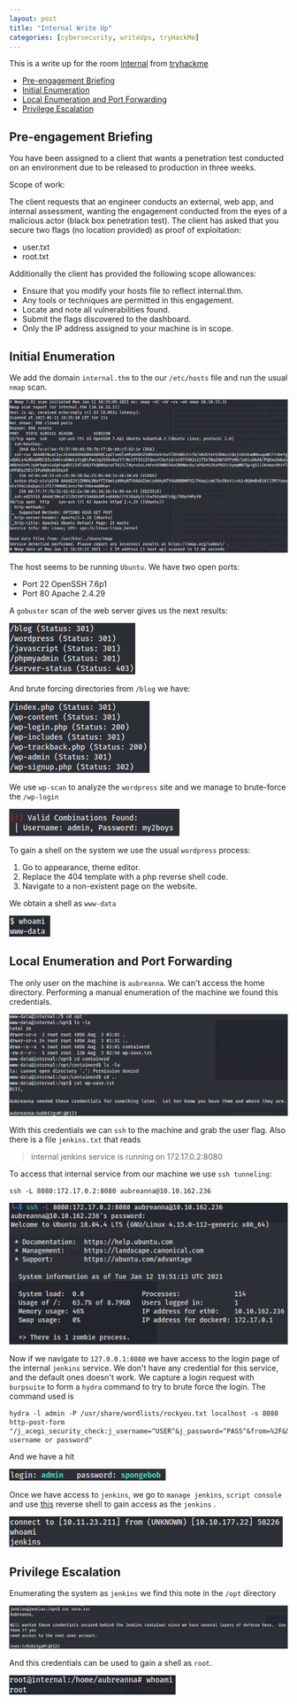 ```yaml
---
layout: post
title: "Internal Write Up"
categories: [cybersecurity, writeUps, tryHackMe]
---
```


This is a write up for the room [Internal](https://tryhackme.com/room/internal) from [tryhackme](https://tryhackme.com)

<!-- MarkdownTOC -->

- [Pre-engagement Briefing](#pre-engagement-briefing)
- [Initial Enumeration](#initial-enumeration)
- [Local Enumeration and Port Forwarding](#local-enumeration-and-port-forwarding)
- [Privilege Escalation](#privilege-escalation)

<!-- /MarkdownTOC -->

## Pre-engagement Briefing

You have been assigned to a client that wants a penetration test conducted on an environment due to be released to production in three weeks.

Scope of work:

The client requests that an engineer conducts an external, web app, and internal assessment, wanting the engagement conducted from the eyes of a malicious actor (black box penetration test). The client has asked that you secure two flags (no location provided) as proof of exploitation:

- user.txt
- root.txt

Additionally the client has provided the following scope allowances:

- Ensure that you modify your hosts file to reflect internal.thm.
- Any tools or techniques are permitted in this engagement.
- Locate and note all vulnerabilities found.
- Submit the flags discovered to the dashboard.
- Only the IP address assigned to your machine is in scope.

## Initial Enumeration

We add the domain `internal.thm` to the our `/etc/hosts` file and run the usual `nmap` scan.

![nmap](https://raw.githubusercontent.com/TTWabbit/ttwabbit.github.io/master/static/img/_posts/internal/int1.png)

The host seems to be running `Ubuntu`. We have two open ports:

- Port 22 OpenSSH 7.6p1
- Port 80 Apache 2.4.29

A `gobuster` scan of the web server gives us the next results:

![gobuster](https://raw.githubusercontent.com/TTWabbit/ttwabbit.github.io/master/static/img/_posts/internal/int2.png)

And brute forcing directories from `/blog` we have:

![go2](https://raw.githubusercontent.com/TTWabbit/ttwabbit.github.io/master/static/img/_posts/internal/int3.png)

We use `wp-scan` to analyze the `wordpress` site and we manage to brute-force the `/wp-login`

![wp credentials](https://raw.githubusercontent.com/TTWabbit/ttwabbit.github.io/master/static/img/_posts/internal/int4.png)

To gain a shell on the system we use the usual `wordpress` process:

1. Go to appearance, theme editor.
2. Replace the 404 template with a php reverse shell code.
3. Navigate to a non-existent page on the website.

We obtain a shell as `www-data`

![shell](https://raw.githubusercontent.com/TTWabbit/ttwabbit.github.io/master/static/img/_posts/internal/int5.png)

## Local Enumeration and Port Forwarding

The only user on the machine is `aubreanna`. We can't access the home directory. Performing a manual enumeration of the machine we found this credentials.

![credentials](https://raw.githubusercontent.com/TTWabbit/ttwabbit.github.io/master/static/img/_posts/internal/int6.png)

With this credentials we can `ssh` to the machine and grab the user flag. Also there is a file `jenkins.txt` that reads

>internal jenkins service is running on 172.17.0.2:8080

To access that internal service from our machine we use `ssh tunneling`:

````shell
ssh -L 8080:172.17.0.2:8080 aubreanna@10.10.162.236
````

![port forwarding](https://raw.githubusercontent.com/TTWabbit/ttwabbit.github.io/master/static/img/_posts/internal/int7.png)

Now if we navigate to `127.0.0.1:8080` we have access to the login page of the internal `jenkins` service. We don't have any credential for this service, and the default ones doesn't work. We capture a login request with `burpsuite` to form a `hydra` command to try to brute force the login. The command used is

````shell
hydra -l admin -P /usr/share/wordlists/rockyou.txt localhost -s 8080 http-post-form "/j_acegi_security_check:j_username=^USER^&j_password=^PASS^&from=%2F&Submit=Sign+in:Invalid username or password"
````
And we have a hit

![hydra](https://raw.githubusercontent.com/TTWabbit/ttwabbit.github.io/master/static/img/_posts/internal/int8.png)

Once we have access to `jenkins`, we go to `manage jenkins`, `script console` and use [this](https://gist.github.com/frohoff/fed1ffaab9b9beeb1c76) reverse shell to gain access as the `jenkins` .

![shell](https://raw.githubusercontent.com/TTWabbit/ttwabbit.github.io/master/static/img/_posts/internal/int9.png)

## Privilege Escalation

Enumerating the system as `jenkins` we find this note in the `/opt` directory

![note.txt](https://raw.githubusercontent.com/TTWabbit/ttwabbit.github.io/master/static/img/_posts/internal/int10.png)

And this credentials can be used to gain a shell as `root`.

![root](https://raw.githubusercontent.com/TTWabbit/ttwabbit.github.io/master/static/img/_posts/internal/int11.png)